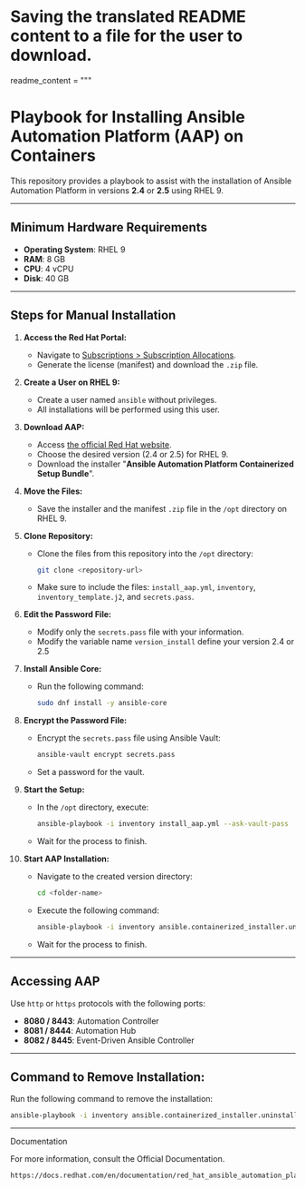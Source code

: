 # Saving the translated README content to a file for the user to download.
readme_content = """
# Playbook for Installing Ansible Automation Platform (AAP) on Containers

This repository provides a playbook to assist with the installation of Ansible Automation Platform in versions **2.4** or **2.5** using RHEL 9.

---

## **Minimum Hardware Requirements**
- **Operating System**: RHEL 9
- **RAM**: 8 GB
- **CPU**: 4 vCPU
- **Disk**: 40 GB

---

## **Steps for Manual Installation**

1. **Access the Red Hat Portal:**
   - Navigate to [Subscriptions > Subscription Allocations](https://access.redhat.com/management/subscription_allocations).
   - Generate the license (manifest) and download the `.zip` file.

2. **Create a User on RHEL 9:**
   - Create a user named `ansible` without privileges.
   - All installations will be performed using this user.

3. **Download AAP:**
   - Access [the official Red Hat website](https://access.redhat.com/downloads).
   - Choose the desired version (2.4 or 2.5) for RHEL 9.
   - Download the installer "**Ansible Automation Platform Containerized Setup Bundle**".

4. **Move the Files:**
   - Save the installer and the manifest `.zip` file in the `/opt` directory on RHEL 9.

5. **Clone Repository:**
   - Clone the files from this repository into the `/opt` directory:
     ```bash
     git clone <repository-url>
     ```
   - Make sure to include the files: `install_aap.yml`, `inventory`, `inventory_template.j2`, and `secrets.pass`.

6. **Edit the Password File:**
   - Modify only the `secrets.pass` file with your information.
   - Modify the variable name `version_install` define your version 2.4 or 2.5

7. **Install Ansible Core:**
   - Run the following command:
     ```bash
     sudo dnf install -y ansible-core
     ```

8. **Encrypt the Password File:**
   - Encrypt the `secrets.pass` file using Ansible Vault:
     ```bash
     ansible-vault encrypt secrets.pass
     ```
   - Set a password for the vault.

9. **Start the Setup:**
   - In the `/opt` directory, execute:
     ```bash
     ansible-playbook -i inventory install_aap.yml --ask-vault-pass
     ```
   - Wait for the process to finish.

10. **Start AAP Installation:**
    - Navigate to the created version directory:
      ```bash
      cd <folder-name>
      ```
    - Execute the following command:
      ```bash
      ansible-playbook -i inventory ansible.containerized_installer.uninstall
      ```
    - Wait for the process to finish.

---

## **Accessing AAP**

Use `http` or `https` protocols with the following ports:

- **8080 / 8443**: Automation Controller
- **8081 / 8444**: Automation Hub
- **8082 / 8445**: Event-Driven Ansible Controller

---

## **Command to Remove Installation:**

Run the following command to remove the installation:
```bash
ansible-playbook -i inventory ansible.containerized_installer.uninstall
```

---

Documentation

For more information, consult the Official Documentation.
  ```bash
https://docs.redhat.com/en/documentation/red_hat_ansible_automation_platform/2.4/html/containerized_ansible_automation_platform_installation_guide/aap-containerized-installation#adding-execution-nodes_aap-containerized-installation
```

